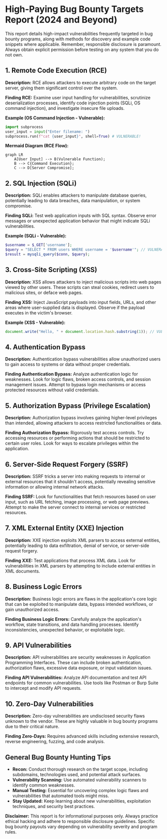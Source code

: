 # High-Paying Bug Bounty Targets Report (2024 and Beyond)

This report details high-impact vulnerabilities frequently targeted in bug bounty programs, along with methods for discovery and example code snippets where applicable.  Remember, responsible disclosure is paramount. Always obtain explicit permission before testing on any system that you do not own.

## 1. Remote Code Execution (RCE)

**Description:** RCE allows attackers to execute arbitrary code on the target server, giving them significant control over the system.

**Finding RCE:** Examine user input handling for vulnerabilities, scrutinize deserialization processes, identify code injection points (SQLi, OS command injection), and investigate insecure file uploads.

**Example (OS Command Injection - Vulnerable):**

```python
import subprocess
user_input = input("Enter filename: ")
subprocess.run(f"cat {user_input}", shell=True) # VULNERABLE!
```

**Mermaid Diagram (RCE Flow):**

```mermaid
graph LR
    A[User Input] --> B(Vulnerable Function);
    B --> C{Command Execution};
    C --> D[Server Compromise];
```

## 2. SQL Injection (SQLi)

**Description:** SQLi enables attackers to manipulate database queries, potentially leading to data breaches, data manipulation, or system compromise.

**Finding SQLi:** Test web application inputs with SQL syntax. Observe error messages or unexpected application behavior that might indicate SQLi vulnerabilities.

**Example (SQLi - Vulnerable):**

```php
$username = $_GET['username'];
$query = "SELECT * FROM users WHERE username = '$username'"; // VULNERABLE!
$result = mysqli_query($conn, $query);
```


## 3. Cross-Site Scripting (XSS)

**Description:** XSS allows attackers to inject malicious scripts into web pages viewed by other users. These scripts can steal cookies, redirect users to malicious sites, or deface web pages.

**Finding XSS:** Inject JavaScript payloads into input fields, URLs, and other areas where user-supplied data is displayed. Observe if the payload executes in the victim's browser.

**Example (XSS - Vulnerable):**

```javascript
document.write("Hello, " + document.location.hash.substring(1)); // VULNERABLE!
```


## 4. Authentication Bypass

**Description:** Authentication bypass vulnerabilities allow unauthorized users to gain access to systems or data without proper credentials.

**Finding Authentication Bypass:** Analyze authentication logic for weaknesses. Look for logic flaws, broken access controls, and session management issues.  Attempt to bypass login mechanisms or access protected resources without valid credentials.


## 5. Authorization Bypass (Privilege Escalation)

**Description:** Authorization bypass involves gaining higher-level privileges than intended, allowing attackers to access restricted functionalities or data.

**Finding Authorization Bypass:** Rigorously test access controls. Try accessing resources or performing actions that should be restricted to certain user roles.  Look for ways to escalate privileges within the application.


## 6. Server-Side Request Forgery (SSRF)

**Description:** SSRF tricks a server into making requests to internal or external resources that it shouldn't access, potentially revealing sensitive information or allowing internal network attacks.

**Finding SSRF:** Look for functionalities that fetch resources based on user input, such as URL fetching, image processing, or web page previews.  Attempt to make the server connect to internal services or restricted resources.


## 7. XML External Entity (XXE) Injection

**Description:** XXE injection exploits XML parsers to access external entities, potentially leading to data exfiltration, denial of service, or server-side request forgery.

**Finding XXE:** Test applications that process XML data. Look for vulnerabilities in XML parsers by attempting to include external entities in XML documents.


## 8. Business Logic Errors

**Description:** Business logic errors are flaws in the application's core logic that can be exploited to manipulate data, bypass intended workflows, or gain unauthorized access.

**Finding Business Logic Errors:** Carefully analyze the application's workflow, state transitions, and data handling processes. Identify inconsistencies, unexpected behavior, or exploitable logic.  


## 9. API Vulnerabilities

**Description:** API vulnerabilities are security weaknesses in Application Programming Interfaces.  These can include broken authentication, authorization flaws, excessive data exposure, or input validation issues.

**Finding API Vulnerabilities:** Analyze API documentation and test API endpoints for common vulnerabilities. Use tools like Postman or Burp Suite to intercept and modify API requests.


## 10. Zero-Day Vulnerabilities

**Description:** Zero-day vulnerabilities are undisclosed security flaws unknown to the vendor. These are highly valuable in bug bounty programs due to their critical nature.

**Finding Zero-Days:** Requires advanced skills including extensive research, reverse engineering, fuzzing, and code analysis.


## General Bug Bounty Hunting Tips

* **Recon:** Conduct thorough research on the target scope, including subdomains, technologies used, and potential attack surfaces.
* **Vulnerability Scanning:** Use automated vulnerability scanners to identify common weaknesses.
* **Manual Testing:** Essential for uncovering complex logic flaws and vulnerabilities that automated tools might miss.
* **Stay Updated:** Keep learning about new vulnerabilities, exploitation techniques, and security best practices.


**Disclaimer:** This report is for informational purposes only.  Always practice ethical hacking and adhere to responsible disclosure guidelines.  Specific bug bounty payouts vary depending on vulnerability severity and program rules.